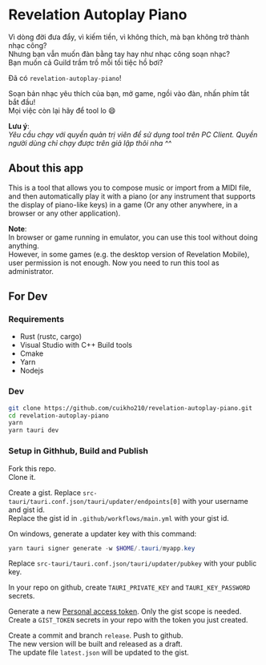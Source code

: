 # Revelation Autoplay Piano

Vì dòng đời đưa đẩy, vì kiếm tiền, vì không thích, mà bạn không trở thành nhạc công?  
Nhưng bạn vẫn muốn đàn bằng tay hay như nhạc công soạn nhạc?  
Bạn muốn cả Guild trầm trồ mỗi tối tiệc hồ bơi?  

Đã có `revelation-autoplay-piano`!

Soạn bản nhạc yêu thích của bạn, mở game, ngồi vào đàn, nhấn phím tắt bắt đầu!  
Mọi việc còn lại hãy để tool lo :smile:

**Lưu ý**:  
*Yêu cầu chạy với quyền quản trị viên để sử dụng tool trên PC Client. Quyền người dùng chỉ chạy được trên giả lập thôi nha ^^*  

## About this app
This is a tool that allows you to compose music or import from a MIDI file, and then automatically play it with a piano (or any instrument that supports the display of piano-like keys) in a game (Or any other anywhere, in a browser or any other application).  

**Note**:  
In browser or game running in emulator, you can use this tool without doing anything.  
However, in some games (e.g. the desktop version of Revelation Mobile), user permission is not enough. Now you need to run this tool as administrator.  

## For Dev
### Requirements
+ Rust (rustc, cargo)
+ Visual Studio with C++ Build tools
+ Cmake
+ Yarn
+ Nodejs

### Dev
```bash
git clone https://github.com/cuikho210/revelation-autoplay-piano.git
cd revelation-autoplay-piano
yarn
yarn tauri dev
```

### Setup in Githhub, Build and Publish
Fork this repo.  
Clone it.  

Create a gist. Replace `src-tauri/tauri.conf.json/tauri/updater/endpoints[0]` with your username and gist id.  
Replace the gist id in `.github/workflows/main.yml` with your gist id.  

On windows, generate a updater key with this command:
```powershell
yarn tauri signer generate -w $HOME/.tauri/myapp.key
```

Replace `src-tauri/tauri.conf.json/tauri/updater/pubkey` with your public key.  

In your repo on github, create `TAURI_PRIVATE_KEY` and `TAURI_KEY_PASSWORD` secrets.  

Generate a new [Personal access token](https://github.com/settings/tokens). Only the gist scope is needed.  
Create a `GIST_TOKEN` secrets in your repo with the token you just created.  

Create a commit and branch `release`. Push to github.  
The new version will be built and released as a draft.  
The update file `latest.json` will be updated to the gist.  